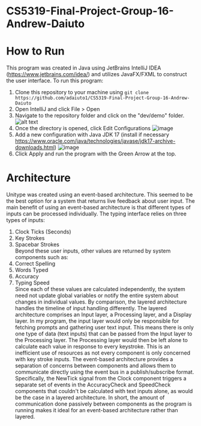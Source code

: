 # CS5319-Final-Project-Group-16-Andrew-Daiuto
# How to Run
This program was created in Java using JetBrains IntelliJ IDEA (https://www.jetbrains.com/idea/) and utilizes JavaFX/FXML to construct the user interface.
To run this program:
1. Clone this repository to your machine using `git clone https://github.com/adaiuto1/CS5319-Final-Project-Group-16-Andrew-Daiuto`
2. Open IntelliJ and click File > Open
3. Navigate to the repository folder and click on the "dev/demo" folder. ![alt text](https://i.imgur.com/zcfrtU6.png)
4. Once the directory is opened, click Edit Configurations ![image](https://github.com/adaiuto1/CS5319-Final-Project-Group-16-Andrew-Daiuto/assets/78216021/a9375cf2-baaf-4082-8661-ac2dc911bd03)
5. Add a new configuration with Java JDK 17 (install if necessary https://www.oracle.com/java/technologies/javase/jdk17-archive-downloads.html) ![image](https://github.com/adaiuto1/CS5319-Final-Project-Group-16-Andrew-Daiuto/assets/78216021/610c62a6-84bb-44e0-aa51-ad122f1895da)
6. Click Apply and run the program with the Green Arrow at the top.
# Architecture
Unitype was created using an event-based architecture. This seemed to be the best option for a system that returns live feedback about user input. The main benefit of using an event-based architecture is that different types of inputs can be processed individually. The typing interface relies on three types of inputs:
1. Clock Ticks (Seconds)
2. Key Strokes
3. Spacebar Strokes  
Beyond these user inputs, other values are returned by system components such as:  
1. Correct Spelling
2. Words Typed
3. Accuracy
4. Typing Speed  
Since each of these values are calculated independently, the system need not update global variables or notify the entire system about changes in individual values. By comparison, the layered architecture handles the timeline of input handling differently. The layered architecture comprises an Input layer, a Processing layer, and a Display layer. In my program, the input layer would only be responsible for fetching prompts and gathering user text input. This means there is only one type of data (text inputs) that can be passed from the Input layer to the Processing layer. The Processing layer would then be left alone to calculate each value in response to every keystroke. This is an inefficient use of resources as not every component is only concerned with key stroke inputs. The event-based architecture provides a  separation of concerns between components and allows them to communicate directly using the event bus in a publish/subscribe format. Specifically, the NewTick signal from the Clock component triggers a separate set of events in the AccuracyCheck and SpeedCheck components that couldn't be calculated with text inputs alone, as would be the case in a layered architecture. In short, the amount of communication done passively between components as the program is running makes it ideal for an event-based architecture rather than layered.
